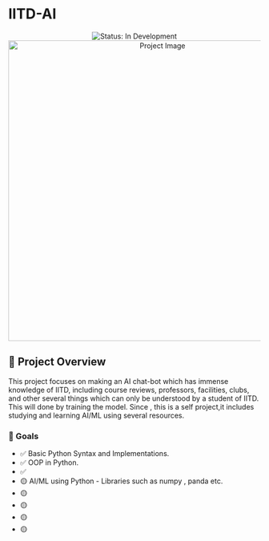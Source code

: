 # IITD-AI

<div align="center">
  <img src="https://img.shields.io/badge/Status-In%20Development-yellow" alt="Status: In Development">
  <div align="center">
    <img src="https://images.prismic.io/bakertilly/ZxAvs4F3NbkBXmmQ_Artificialintelligenceinpalmofmanshand.jpg?auto=format%2Ccompress&rect=0%2C69%2C1920%2C1008&w=1200&h=630" width="600" alt="Project Image">
    <br>
   
  </div>
</div>


## 🤖 Project Overview
This project focuses on making an AI chat-bot which has immense knowledge of IITD, including course reviews, professors, facilities, clubs, and other several things which can only be understood by a student of IITD. This will done by training the model. Since , this is a self project,it includes studying and learning AI/ML using several resources.

### 🎯 Goals
- ✅ Basic Python Syntax and Implementations.
- ✅ OOP in Python.
- ✅ 
- 🟡 AI/ML using Python - Libraries such as numpy , panda etc.
- 🟡 
- 🟡 
- 🟡 
- 🟡 
